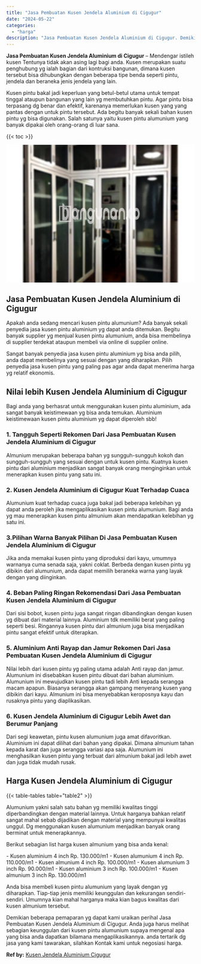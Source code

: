 ```yaml
---
title: "Jasa Pembuatan Kusen Jendela Aluminium di Cigugur"
date: "2024-05-22"
categories: 
  - "harga"
description: "Jasa Pembuatan Kusen Jendela Aluminium di Cigugur. Demikian beberapa pemaparan yg dapat kami uraikan perihal Jasa Pembuatan Kusen Jendela Aluminium di Cigugu..."
---
```


**Jasa Pembuatan Kusen Jendela Aluminium di Cigugur** – Mendengar istileh kusen Tentunya tidak akan asing lagi bagi anda. Kusen merupakan suatu penghubung yg ialah bagian dari kontruksi bangunan, dimana kusen tersebut bisa dihubungkan dengan beberapa tipe benda seperti pintu, jendela dan beraneka jenis jendela yang lain.

Kusen pintu bakal jadi keperluan yang betul-betul utama untuk tempat tinggal ataupun bangunan yang lain yg membutuhkan pintu. Agar pintu bisa terpasang dg benar dan efektif, karenanya memerlukan kusen yang yang pantas dengan untuk pintu tersebut. Ada begitu banyak sekali bahan kusen pintu yg bisa digunakan. Salah satunya yaitu kusen pintu alumunium yang banyak dipakai oleh orang-orang di luar sana.

{{< toc >}}

![Jasa Pembuatan Kusen Jendela Aluminium di Cigugur](/images/harga-kusen-jendela-alumunium-05.png)

## Jasa Pembuatan Kusen Jendela Aluminium di Cigugur

Apakah anda sedang mencari kusen pintu alumunium? Ada banyak sekali penyedia jasa kusen pintu aluminium yg dapat anda ditemukan. Begitu banyak supplier yg menjual kusen pintu alumunium, anda bisa membelinya di supplier terdekat ataupun membeli via online di supplier online.

Sangat banyak penyedia jasa kusen pintu aluminium yg bisa anda pilih, anda dapat membelinya yang sesuai dengan yang diharapkan. Pilih penyedia jasa kusen pintu yang paling pas agar anda dapat menerima harga yg relatif ekonomis.

## Nilai lebih Kusen Jendela Aluminium di Cigugur

Bagi anda yang berhasrat untuk menggunakan kusen pintu aluminium, ada sangat banyak keistimewaan yg bisa anda temukan. Aluminium keistimewaan kusen pintu aluminium yg dapat diperoleh sbb!

### 1\. Tangguh Seperti Rekomen Dari Jasa Pembuatan Kusen Jendela Aluminium di Cigugur

Almunium merupakan beberapa bahan yg sungguh-sungguh kokoh dan sungguh-sungguh yang sesuai dengan untuk kusen pintu. Kuatnya kusen pintu dari aluminium menjadikan sangat banyak orang menginginkan untuk menerapkan kusen pintu yang satu ini.

### 2\. Kusen Jendela Aluminium di Cigugur Kuat Terhadap Cuaca

Alumunium kuat terhadap cuaca juga bakal jadi beberapa kelebihan yg dapat anda peroleh jika mengaplikasikan kusen pintu alumunium. Bagi anda yg mau menerapkan kusen pintu almunium akan mendapatkan kelebihan yg satu ini.

### 3.Pilihan Warna Banyak Pilihan Di Jasa Pembuatan Kusen Jendela Aluminium di Cigugur

Jika anda memakai kusen pintu yang diproduksi dari kayu, umumnya warnanya cuma senada saja, yakni coklat. Berbeda dengan kusen pintu yg dibikin dari alumunium, anda dapat memilih beraneka warna yang layak dengan yang diinginkan.

### 4\. Beban Paling Ringan Rekomendasi Dari Jasa Pembuatan Kusen Jendela Aluminium di Cigugur

Dari sisi bobot, kusen pintu juga sangat ringan dibandingkan dengan kusen yg dibuat dari material lainnya. Aluminium tdk memiliki berat yang paling seperti besi. Ringannya kusen pintu dari almunium juga bisa menjadikan pintu sangat efektif untuk diterapkan.

### 5\. Aluminium Anti Rayap dan Jamur Rekomen Dari Jasa Pembuatan Kusen Jendela Aluminium di Cigugur

Nilai lebih dari kusen pintu yg paling utama adalah Anti rayap dan jamur. Alumunium ini disebabkan kusen pintu dibuat dari bahan aluminium. Alumunium ini mewujudkan kusen pintu tadi lebih Anti kepada serangga macam apapun. Biasanya serangga akan gampang menyerang kusen yang dibikin dari kayu. Almunium ini bisa menyebabkan keroposnya kayu dan rusaknya pintu yang diaplikasikan.

### 6\. Kusen Jendela Aluminium di Cigugur Lebih Awet dan Berumur Panjang

Dari segi keawetan, pintu kusen alumunium juga amat difavoritkan. Aluminium ini dapat dilihat dari bahan yang dipakai. Dimana almunium tahan kepada karat dan juga serangga variasi apa saja. Alumunium ini menghasilkan kusen pintu yang terbuat dari almunium bakal jadi lebih awet dan juga tidak mudah rusak.

## Harga Kusen Jendela Aluminium di Cigugur

{{< table-tables table="table2" >}}

Alumunium yakni salah satu bahan yg memiliki kwalitas tinggi diperbandingkan dengan material lainnya. Untuk harganya bahkan relatif sangat mahal sebab dijadikan dengan material yang mempunyai kwalitas unggul. Dg menggunakan kusen alumunium menjadikan banyak orang berminat untuk menerapkannya.

Berikut sebagian list harga kusen almunium yang bisa anda kenal:

\- Kusen aluminium 4 inch Rp. 130.000/m1 - Kusen alumunium 4 inch Rp. 110.000/m1 - Kusen almunium 4 inch Rp. 100.000/m1 - Kusen alumunium 3 inch Rp. 90.000/m1 - Kusen aluminium 3 inch Rp. 100.000/m1 - Kusen almunium 3 inch Rp. 130.000/m1

Anda bisa membeli kusen pintu alumunium yang layak dengan yg diharapkan. Tiap-tiap jenis memiliki keunggulan dan kekurangan sendiri-sendiri. Umumnya kian mahal harganya maka kian bagus kwalitas dari kusen almunium tersebut.

Demikian beberapa pemaparan yg dapat kami uraikan perihal Jasa Pembuatan Kusen Jendela Aluminium di Cigugur. Anda juga harus melihat sebagian keunggulan dari kusen pintu alumunium supaya mengenal apa yang bisa anda dapatkan bilamana mengaplikasikannya. anda tertarik dg jasa yang kami tawarakan, silahkan Kontak kami untuk negosiasi harga.

**Ref by:** [Kusen Jendela Aluminium Cigugur](https://id.wikipedia.org/wiki/Kusen)
